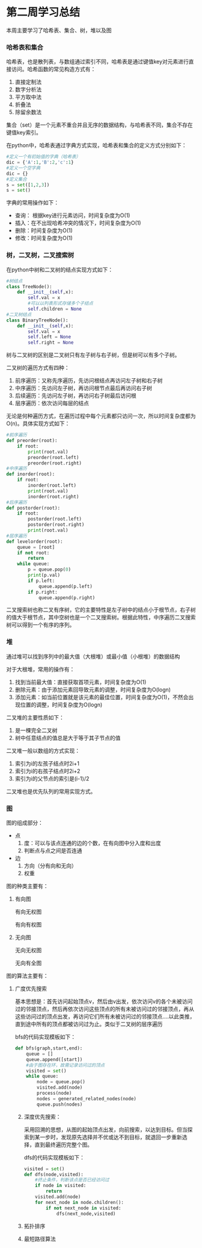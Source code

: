 # 第二周学习总结

本周主要学习了哈希表、集合、树，堆以及图

### 哈希表和集合

哈希表，也是散列表，与数组通过索引不同，哈希表是通过键值key对元素进行直接访问。哈希函数的常见构造方式有：

1. 直接定制法
2. 数字分析法
3. 平方取中法
4. 折叠法
5. 除留余数法

集合（set）是一个元素不重合并且无序的数据结构，与哈希表不同，集合不存在键值key索引。

在python中，哈希表通过字典方式实现，哈希表和集合的定义方式分别如下：

```python
#定义一个有初始值的字典（哈希表）
dic = {'A':1,'B':2,'c':1}
#定义一个空字典
dic = {}
#定义集合
s = set([1,2,3])
s = set()
```

字典的常用操作如下：

- 查询： 根据key进行元素访问，时间复杂度为O(1)
- 插入：在不出现哈希冲突的情况下，时间复杂度为O(1)
- 删除：时间复杂度为O(1)
- 修改：时间复杂度为O(1)

### 树，二叉树，二叉搜索树

在python中树和二叉树的结点实现方式如下：

```python
#树结点
class TreeNode():
    def __init__(self,x):
        self.val = x
        #可以以列表形式存储多个子结点
        self.children = None
#二叉树结点
class BinaryTreeNode():
    def __init__(self,x):
        self.val = x
        self.left = None
        self.right = None
```

树与二叉树的区别是二叉树只有左子树与右子树，但是树可以有多个子树。

二叉树的遍历方式有四种：

1. 前序遍历：又称先序遍历，先访问根结点再访问左子树和右子树
2. 中序遍历：先访问左子树，再访问根节点最后再访问右子树
3. 后续遍历：先访问左子树，再访问右子树最后访问根
4. 层序遍历：依次访问每层的结点

无论是何种遍历方式，在遍历过程中每个元素都只访问一次，所以时间复杂度都为O(n)。具体实现方式如下：

```python
#前序遍历
def preorder(root):
    if root:
        print(root.val)
        preorder(root.left)
        preorder(root.right)
#中序遍历
def inorder(root):
    if root:      
        inorder(root.left)
        print(root.val)
        inorder(root.right)
#后序遍历
def postorder(root):
    if root:      
        postorder(root.left)     
        postorder(root.right)
        print(root.val)
#层序遍历
def levelorder(root):
    queue = [root]
    if not root:
        return
    while queue:
        p = queue.pop(0)
        print(p.val)
        if p.left:
        	queue.append(p.left)
        if p.right:
        	queue.append(p.right)
```

二叉搜索树也称二叉有序树，它的主要特性是左子树中的结点小于根节点，右子树的值大于根节点，其中空树也是一个二叉搜索树。根据此特性，中序遍历二叉搜索树可以得到一个有序的序列。

### 堆

通过堆可以找到序列中的最大值（大根堆）或最小值（小根堆）的数据结构

对于大根堆，常用的操作有：

1. 找到当前最大值：直接获取首项元素，时间复杂度为O(1)
2. 删除元素：由于添加元素回导致元素的调整，时间复杂度为O(logn)
3. 添加元素：如当前位置就是该元素的最佳位置，时间复杂度为O(1)，不然会出现位置的调整，时间复杂度为O(logn)

二叉堆的主要性质如下：

1. 是一棵完全二叉树
2. 树中任意结点的值总是大于等于其子节点的值

二叉堆一般以数组的方式实现：

1. 索引为i的左孩子结点时2i+1
2. 索引为i的右孩子结点时2i+2
3. 索引为i的父节点的索引是(i-1)/2

二叉堆也是优先队列的常用实现方式。

### 图

图的组成部分：

- 点
  1. 度：可以与该点连通的边的个数，在有向图中分入度和出度
  2. 判断点与点之间是否连通
- 边
  1. 方向（分有向和无向）
  2. 权重

图的种类主要有：

1. 有向图

   有向无权图

   有向有权图

2. 无向图

   无向无权图

   无向有全图

图的算法主要有：

1. 广度优先搜索

   基本思想是：首先访问起始顶点v，然后由v出发，依次访问v的各个未被访问过的邻接顶点，然后再依次访问这些顶点的所有未被访问过的邻接顶点，再从这些访问过的顶点出发，再访问它们所有未被访问过的邻接顶点….以此类推，直到途中所有的顶点都被访问过为止。类似于二叉树的层序遍历

   bfs的代码实现模板如下：

   ```python
   def bfs(graph,start,end):
       queue = []
       queue.append([start])
       #由于图存在环，故需记录访问过的顶点
       visited = set()
       while queue:
           node = queue.pop()
           visited.add(node)
           process(node)
           nodes = generated_related_nodes(node)
           queue.push(nodes)
   ```

   2. 深度优先搜索：

      采用回溯的思想，从图的起始顶点出发，向前搜索，以达到目标。但当探索到某一步时，发现原先选择并不优或达不到目标，就退回一步重新选择，直到最终遍历完整个图。

      dfs的代码实现模板如下：

      ```python
      visited = set()
      def dfs(node,visited):
          #终止条件，判断该点是否已经访问过
          if node in visited:
              return
          visited.add(node)
          for next_node in node.children():
              if not next_node in visited:
                  dfs(next_node,visited)
      ```

   3. 拓扑排序
   4. 最短路径算法